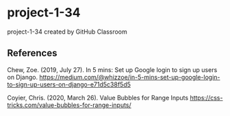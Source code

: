 # project-1-34
project-1-34 created by GitHub Classroom

## References
Chew, Zoe. (2019, July 27). 
In 5 mins: Set up Google login to sign up users on Django. 
https://medium.com/@whizzoe/in-5-mins-set-up-google-login-to-sign-up-users-on-django-e71d5c38f5d5

Coyier, Chris. (2020, March 26).
Value Bubbles for Range Inputs
https://css-tricks.com/value-bubbles-for-range-inputs/
